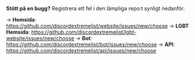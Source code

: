 **Stött på en bugg?** Registrera ett fel i den lämpliga repo:t synligt nedanför.

-> **Hemsida**: <https://github.com/discordextremelist/website/issues/new/choose> -> **LGBT Hemsida**: <https://github.com/discordextremelist/lgbt-website/issues/new/choose> -> **Bot**: <https://github.com/discordextremelist/bot/issues/new/choose> -> **API**: <https://github.com/discordextremelist/api/issues/new/choose>